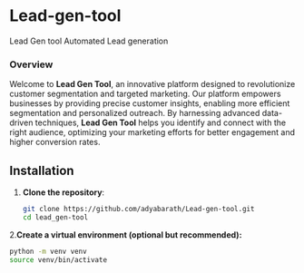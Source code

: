 # Lead-gen-tool
Lead Gen tool Automated Lead generation
### Overview
Welcome to **Lead Gen Tool**, an innovative platform designed to revolutionize customer segmentation and targeted marketing. Our platform empowers businesses by providing precise customer insights, enabling more efficient segmentation and personalized outreach. By harnessing advanced data-driven techniques, **Lead Gen Tool** helps you identify and connect with the right audience, optimizing your marketing efforts for better engagement and higher conversion rates.

## Installation

1. **Clone the repository**:
   ```bash
   git clone https://github.com/adyabarath/Lead-gen-tool.git
   cd lead_gen-tool

2.**Create a virtual environment (optional but recommended):**
   ```bash
python -m venv venv
source venv/bin/activate 
